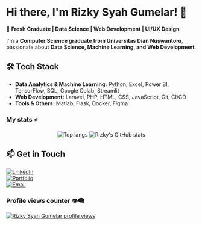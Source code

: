 # Hi there, I'm Rizky Syah Gumelar! 👋  

🚀 **Fresh Graduate | Data Science | Web Development | UI/UX Design**  

I'm a **Computer Science graduate from Universitas Dian Nuswantoro**, passionate about **Data Science, Machine Learning, and Web Development**. 

## 🛠️ Tech Stack  
- **Data Analytics & Machine Learning:** Python, Excel, Power BI, TensorFlow, SQL, Google Colab, Streamlit  
- **Web Development:** Laravel, PHP, HTML, CSS, JavaScript, Git, CI/CD  
- **Tools & Others:** Matlab, Flask, Docker, Figma  

### My stats ⭐
<div align="center">
<img alt="Top langs" src="https://github-readme-stats.vercel.app/api/top-langs/?username=rizky-gumelar&layout=compact&langs_count=8&exclude_repo=Fall-Detection-Classification,Bengkod-Data-Analyst&theme=transparent"/>
<img alt="Rizky's GitHub stats" src="https://github-readme-stats.vercel.app/api?username=rizky-gumelar&show_icons=true&theme=transparent&rank_icon=github"/>
<!--   <img src="https://streak-stats.demolab.com?user=rizky-gumelar&locale=en&mode=daily&theme=dark&hide_border=false&border_radius=5&order=3" height="220" alt="streak graph"  /> -->
</div>

## 📫 Get in Touch  
[![LinkedIn](https://img.shields.io/badge/LinkedIn-Connect-blue?style=flat&logo=linkedin)](https://www.linkedin.com/in/rizky-syah-gumelar)  
[![Portfolio](https://img.shields.io/badge/Portfolio-Visit-green?style=flat&logo=github)](https://rizky-gumelar.github.io)  
[![Email](https://img.shields.io/badge/Email-Contact-red?style=flat&logo=gmail)](mailto:rizkysyah73@gmail.com)  


### Profile views counter 👁️‍🗨️
[![Rizky Syah Gumelar profile views](https://u8views.com/api/v1/github/profiles/91964713/views/day-week-month-total-count.svg)](https://u8views.com/github/rizky-gumelar)
